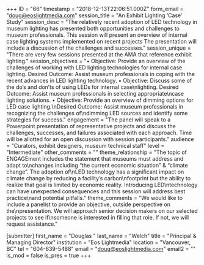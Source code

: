 +++
ID = "66"
timestamp = "2018-12-13T22:06:51.000Z"
form_email = "doug@eoslightmedia.com"
session_title = "An Exhibit Lighting ‘Case’ Study"
session_desc = "The relatively recent adoption of LED technology in museum lighting has presented both opportunities and challenges to museum professionals. This session will present an overview of internal case lighting systems implemented on recent projects The presentation will include a discussion of the challenges and successes."
session_unique = "There are very few sessions presented at the AMA that reference exhibit lighting."
session_objectives = "• Objective: Provide an overview of the challenges of working with LED lighting technologies for internal case lighting. Desired Outcome: Assist museum professionals in coping with the recent advances in LED lighting technology.                               • Objective: Discuss some of the do’s and don’ts of using LEDs for internal case\nlighting. Desired Outcome: Assist museum professionals in selecting appropriate\ncase lighting solutions.                                    • Objective: Provide an overview of dimming options for LED case lighting.\nDesired Outcome: Assist museum professionals in recognizing the challenges of\ndimming LED sources and identify some strategies for success."
engagement = "The panel will speak to a Powerpoint presentation of representative projects and discuss the challenges, successes, and failures associated with each approach. Time will be allotted for an open discussion with session participants."
audience = "Curators, exhibit designers, museum technical staff"
level = "Intermediate"
other_comments = ""
theme_relationship = "The topic of ENGAGEment includes the statement that museums must address and adapt to\nchanges including “the current economic situation” & “climate change”. The adoption of\nLED technology has a significant impact on climate change by reducing a facility’s carbon\nfootprint but the ability to realize that goal is limited by economic reality. Introducing LED\ntechnology can have unexpected consequences and this session will address best practice\nand potential pitfalls."
theme_comments = "We would like to include a panelist to provide an objective, outside perspective on the\npresentation. We will approach senior decision makers on our selected projects to see if\nsomeone is interested in filling that role. If not, we will request assistance."

[submitter]
first_name = "Douglas "
last_name = "Welch"
title = "Principal & Managing Director"
institution = "Eos Lightmedia"
location = "Vancouver, BC"
tel = "604-639-5488"
email = "doug@eoslightmedia.com"
email2 = ""
is_mod = false
is_pres = true
+++
